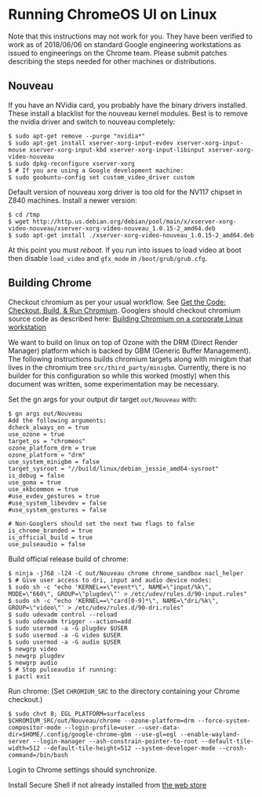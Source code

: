 # Running ChromeOS UI on Linux
Note that this instructions may not work for you. They have been
verified to work as of 2018/06/06 on standard Google engineering
workstations as issued to engineerings on the Chrome team. Please
submit patches describing the steps needed for other machines or distributions.

## Nouveau
If you have an NVidia card, you probably have the binary drivers installed. These install a blacklist for the nouveau kernel modules. Best is to remove the nvidia driver and switch to nouveau completely:

```
$ sudo apt-get remove --purge "nvidia*"
$ sudo apt-get install xserver-xorg-input-evdev xserver-xorg-input-mouse xserver-xorg-input-kbd xserver-xorg-input-libinput xserver-xorg-video-nouveau
$ sudo dpkg-reconfigure xserver-xorg
$ # If you are using a Google development machine:
$ sudo goobuntu-config set custom_video_driver custom
```

Default version of nouveau xorg driver is too old for the NV117 chipset in Z840 machines. Install a newer version:

```
$ cd /tmp
$ wget http://http.us.debian.org/debian/pool/main/x/xserver-xorg-video-nouveau/xserver-xorg-video-nouveau_1.0.15-2_amd64.deb
$ sudo apt-get install ./xserver-xorg-video-nouveau_1.0.15-2_amd64.deb
```

At this point you *must  reboot.* If you run into issues to load video at boot then disable `load_video` and `gfx_mode` in `/boot/grub/grub.cfg`.

## Building Chrome
Checkout chromium as per your usual workflow. See [Get the Code:
Checkout, Build, & Run
Chromium](https://www.chromium.org/developers/how-tos/get-the-code).
Googlers should checkout chromium source code as described here:
[Building Chromium on a corporate Linux
workstation](https://companydoc.corp.google.com/company/teams/chrome/build_instructions.md?cl=head)

We want to build on linux on top of Ozone with the DRM 
(Direct Render Manager) platform which is backed by GBM 
(Generic Buffer Management). The following instructions builds 
chromium targets along with minigbm  that lives in the chromium 
tree `src/third_party/minigbm`. Currently, there is no builder for
this configuration so while this worked (mostly) when this document 
was written, some experimentation may be necessary.

Set the gn args for your output dir target `out/Nouveau` with:

```
$ gn args out/Nouveau
Add the following arguments:
dcheck_always_on = true
use_ozone = true
target_os = "chromeos"
ozone_platform_drm = true
ozone_platform = "drm"
use_system_minigbm = false
target_sysroot = "//build/linux/debian_jessie_amd64-sysroot"
is_debug = false
use_goma = true
use_xkbcommon = true
#use_evdev_gestures = true
#use_system_libevdev = false
#use_system_gestures = false

# Non-Googlers should set the next two flags to false
is_chrome_branded = true
is_official_build = true
use_pulseaudio = false
```

Build official release build of chrome:

```
$ ninja -j768 -l24 -C out/Nouveau chrome chrome_sandbox nacl_helper
$ # Give user access to dri, input and audio device nodes:
$ sudo sh -c "echo 'KERNEL==\"event*\", NAME=\"input/%k\", MODE=\"660\", GROUP=\"plugdev\"' > /etc/udev/rules.d/90-input.rules"
$ sudo sh -c "echo 'KERNEL==\"card[0-9]*\", NAME=\"dri/%k\", GROUP=\"video\"' > /etc/udev/rules.d/90-dri.rules"
$ sudo udevadm control --reload
$ sudo udevadm trigger --action=add
$ sudo usermod -a -G plugdev $USER
$ sudo usermod -a -G video $USER
$ sudo usermod -a -G audio $USER
$ newgrp video
$ newgrp plugdev
$ newgrp audio
$ # Stop pulseaudio if running:
$ pactl exit
```

Run chrome: (Set `CHROMIUM_SRC` to the directory containing your Chrome checkout.)

```
$ sudo chvt 8; EGL_PLATFORM=surfaceless $CHROMIUM_SRC/out/Nouveau/chrome --ozone-platform=drm --force-system-compositor-mode --login-profile=user --user-data-dir=$HOME/.config/google-chrome-gbm --use-gl=egl --enable-wayland-server --login-manager --ash-constrain-pointer-to-root --default-tile-width=512 --default-tile-height=512 --system-developer-mode --crosh-command=/bin/bash
```

Login to Chrome settings should synchronize.

Install Secure Shell if not already installed from  [the web store](https://chrome.google.com/webstore/detail/secure-shell/pnhechapfaindjhompbnflcldabbghjo?hl=en)

